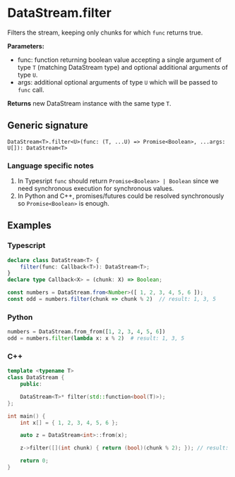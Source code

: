 # DataStream.filter

Filters the stream, keeping only chunks for which `func` returns true.

**Parameters:**
- func: function returning boolean value accepting a single argument of type `T` (matching DataStream
  type) and optional additional arguments of type `U`.
- args: additional optional arguments of type `U` which will be passed to `func` call.

**Returns** new DataStream instance with the same type `T`.

## Generic signature

```
DataStream<T>.filter<U>(func: (T, ...U) => Promise<Boolean>, ...args: U[]): DataStream<T>
```

### Language specific notes

1. In Typesript `func` should return `Promise<Boolean> | Boolean` since we need synchronous execution for synchronous values.
1. In Python and C++, promises/futures could be resolved synchronously so `Promise<Boolean>` is enough.

## Examples

### Typescript

```ts
declare class DataStream<T> {
    filter(func: Callback<T>): DataStream<T>;
}
declare type Callback<X> = (chunk: X) => Boolean;

const numbers = DataStream.from<Number>([ 1, 2, 3, 4, 5, 6 ]);
const odd = numbers.filter(chunk => chunk % 2)  // result: 1, 3, 5
```

### Python

```python
numbers = DataStream.from_from([1, 2, 3, 4, 5, 6])
odd = numbers.filter(lambda x: x % 2)  # result: 1, 3, 5
```
### C++

```c++
template <typename T>
class DataStream {
    public:

    DataStream<T>* filter(std::function<bool(T)>);
};

int main() {
    int x[] = { 1, 2, 3, 4, 5, 6 };

    auto z = DataStream<int>::from(x);

    z->filter([](int chunk) { return (bool)(chunk % 2); }); // result: 1, 3, 5

    return 0;
}
```
